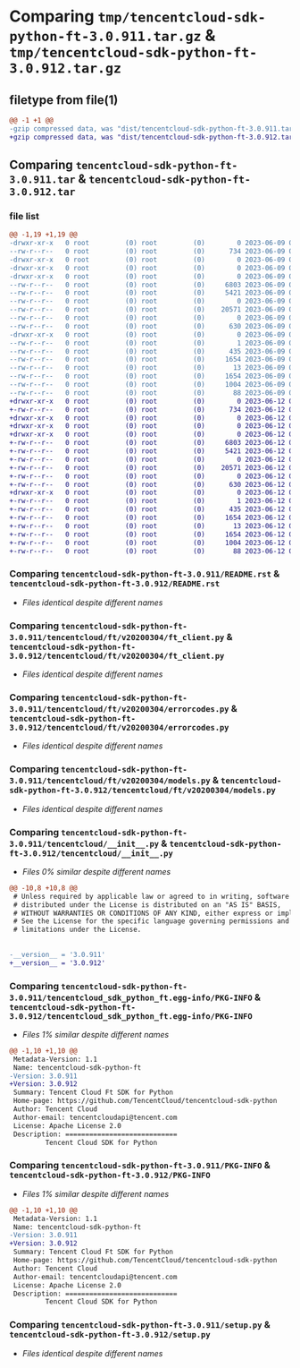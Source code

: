 # Comparing `tmp/tencentcloud-sdk-python-ft-3.0.911.tar.gz` & `tmp/tencentcloud-sdk-python-ft-3.0.912.tar.gz`

## filetype from file(1)

```diff
@@ -1 +1 @@
-gzip compressed data, was "dist/tencentcloud-sdk-python-ft-3.0.911.tar", last modified: Fri Jun  9 02:19:38 2023, max compression
+gzip compressed data, was "dist/tencentcloud-sdk-python-ft-3.0.912.tar", last modified: Mon Jun 12 03:04:07 2023, max compression
```

## Comparing `tencentcloud-sdk-python-ft-3.0.911.tar` & `tencentcloud-sdk-python-ft-3.0.912.tar`

### file list

```diff
@@ -1,19 +1,19 @@
-drwxr-xr-x   0 root         (0) root         (0)        0 2023-06-09 02:19:38.000000 tencentcloud-sdk-python-ft-3.0.911/
--rw-r--r--   0 root         (0) root         (0)      734 2023-06-09 02:19:38.000000 tencentcloud-sdk-python-ft-3.0.911/README.rst
-drwxr-xr-x   0 root         (0) root         (0)        0 2023-06-09 02:19:38.000000 tencentcloud-sdk-python-ft-3.0.911/tencentcloud/
-drwxr-xr-x   0 root         (0) root         (0)        0 2023-06-09 02:19:38.000000 tencentcloud-sdk-python-ft-3.0.911/tencentcloud/ft/
-drwxr-xr-x   0 root         (0) root         (0)        0 2023-06-09 02:19:38.000000 tencentcloud-sdk-python-ft-3.0.911/tencentcloud/ft/v20200304/
--rw-r--r--   0 root         (0) root         (0)     6803 2023-06-09 02:19:38.000000 tencentcloud-sdk-python-ft-3.0.911/tencentcloud/ft/v20200304/ft_client.py
--rw-r--r--   0 root         (0) root         (0)     5421 2023-06-09 02:19:38.000000 tencentcloud-sdk-python-ft-3.0.911/tencentcloud/ft/v20200304/errorcodes.py
--rw-r--r--   0 root         (0) root         (0)        0 2023-06-09 02:19:38.000000 tencentcloud-sdk-python-ft-3.0.911/tencentcloud/ft/v20200304/__init__.py
--rw-r--r--   0 root         (0) root         (0)    20571 2023-06-09 02:19:38.000000 tencentcloud-sdk-python-ft-3.0.911/tencentcloud/ft/v20200304/models.py
--rw-r--r--   0 root         (0) root         (0)        0 2023-06-09 02:19:38.000000 tencentcloud-sdk-python-ft-3.0.911/tencentcloud/ft/__init__.py
--rw-r--r--   0 root         (0) root         (0)      630 2023-06-09 02:19:38.000000 tencentcloud-sdk-python-ft-3.0.911/tencentcloud/__init__.py
-drwxr-xr-x   0 root         (0) root         (0)        0 2023-06-09 02:19:38.000000 tencentcloud-sdk-python-ft-3.0.911/tencentcloud_sdk_python_ft.egg-info/
--rw-r--r--   0 root         (0) root         (0)        1 2023-06-09 02:19:38.000000 tencentcloud-sdk-python-ft-3.0.911/tencentcloud_sdk_python_ft.egg-info/dependency_links.txt
--rw-r--r--   0 root         (0) root         (0)      435 2023-06-09 02:19:38.000000 tencentcloud-sdk-python-ft-3.0.911/tencentcloud_sdk_python_ft.egg-info/SOURCES.txt
--rw-r--r--   0 root         (0) root         (0)     1654 2023-06-09 02:19:38.000000 tencentcloud-sdk-python-ft-3.0.911/tencentcloud_sdk_python_ft.egg-info/PKG-INFO
--rw-r--r--   0 root         (0) root         (0)       13 2023-06-09 02:19:38.000000 tencentcloud-sdk-python-ft-3.0.911/tencentcloud_sdk_python_ft.egg-info/top_level.txt
--rw-r--r--   0 root         (0) root         (0)     1654 2023-06-09 02:19:38.000000 tencentcloud-sdk-python-ft-3.0.911/PKG-INFO
--rw-r--r--   0 root         (0) root         (0)     1004 2023-06-09 02:19:38.000000 tencentcloud-sdk-python-ft-3.0.911/setup.py
--rw-r--r--   0 root         (0) root         (0)       88 2023-06-09 02:19:38.000000 tencentcloud-sdk-python-ft-3.0.911/setup.cfg
+drwxr-xr-x   0 root         (0) root         (0)        0 2023-06-12 03:04:07.000000 tencentcloud-sdk-python-ft-3.0.912/
+-rw-r--r--   0 root         (0) root         (0)      734 2023-06-12 03:04:06.000000 tencentcloud-sdk-python-ft-3.0.912/README.rst
+drwxr-xr-x   0 root         (0) root         (0)        0 2023-06-12 03:04:07.000000 tencentcloud-sdk-python-ft-3.0.912/tencentcloud/
+drwxr-xr-x   0 root         (0) root         (0)        0 2023-06-12 03:04:07.000000 tencentcloud-sdk-python-ft-3.0.912/tencentcloud/ft/
+drwxr-xr-x   0 root         (0) root         (0)        0 2023-06-12 03:04:07.000000 tencentcloud-sdk-python-ft-3.0.912/tencentcloud/ft/v20200304/
+-rw-r--r--   0 root         (0) root         (0)     6803 2023-06-12 03:04:06.000000 tencentcloud-sdk-python-ft-3.0.912/tencentcloud/ft/v20200304/ft_client.py
+-rw-r--r--   0 root         (0) root         (0)     5421 2023-06-12 03:04:06.000000 tencentcloud-sdk-python-ft-3.0.912/tencentcloud/ft/v20200304/errorcodes.py
+-rw-r--r--   0 root         (0) root         (0)        0 2023-06-12 03:04:06.000000 tencentcloud-sdk-python-ft-3.0.912/tencentcloud/ft/v20200304/__init__.py
+-rw-r--r--   0 root         (0) root         (0)    20571 2023-06-12 03:04:06.000000 tencentcloud-sdk-python-ft-3.0.912/tencentcloud/ft/v20200304/models.py
+-rw-r--r--   0 root         (0) root         (0)        0 2023-06-12 03:04:06.000000 tencentcloud-sdk-python-ft-3.0.912/tencentcloud/ft/__init__.py
+-rw-r--r--   0 root         (0) root         (0)      630 2023-06-12 03:04:06.000000 tencentcloud-sdk-python-ft-3.0.912/tencentcloud/__init__.py
+drwxr-xr-x   0 root         (0) root         (0)        0 2023-06-12 03:04:07.000000 tencentcloud-sdk-python-ft-3.0.912/tencentcloud_sdk_python_ft.egg-info/
+-rw-r--r--   0 root         (0) root         (0)        1 2023-06-12 03:04:07.000000 tencentcloud-sdk-python-ft-3.0.912/tencentcloud_sdk_python_ft.egg-info/dependency_links.txt
+-rw-r--r--   0 root         (0) root         (0)      435 2023-06-12 03:04:07.000000 tencentcloud-sdk-python-ft-3.0.912/tencentcloud_sdk_python_ft.egg-info/SOURCES.txt
+-rw-r--r--   0 root         (0) root         (0)     1654 2023-06-12 03:04:07.000000 tencentcloud-sdk-python-ft-3.0.912/tencentcloud_sdk_python_ft.egg-info/PKG-INFO
+-rw-r--r--   0 root         (0) root         (0)       13 2023-06-12 03:04:07.000000 tencentcloud-sdk-python-ft-3.0.912/tencentcloud_sdk_python_ft.egg-info/top_level.txt
+-rw-r--r--   0 root         (0) root         (0)     1654 2023-06-12 03:04:07.000000 tencentcloud-sdk-python-ft-3.0.912/PKG-INFO
+-rw-r--r--   0 root         (0) root         (0)     1004 2023-06-12 03:04:06.000000 tencentcloud-sdk-python-ft-3.0.912/setup.py
+-rw-r--r--   0 root         (0) root         (0)       88 2023-06-12 03:04:07.000000 tencentcloud-sdk-python-ft-3.0.912/setup.cfg
```

### Comparing `tencentcloud-sdk-python-ft-3.0.911/README.rst` & `tencentcloud-sdk-python-ft-3.0.912/README.rst`

 * *Files identical despite different names*

### Comparing `tencentcloud-sdk-python-ft-3.0.911/tencentcloud/ft/v20200304/ft_client.py` & `tencentcloud-sdk-python-ft-3.0.912/tencentcloud/ft/v20200304/ft_client.py`

 * *Files identical despite different names*

### Comparing `tencentcloud-sdk-python-ft-3.0.911/tencentcloud/ft/v20200304/errorcodes.py` & `tencentcloud-sdk-python-ft-3.0.912/tencentcloud/ft/v20200304/errorcodes.py`

 * *Files identical despite different names*

### Comparing `tencentcloud-sdk-python-ft-3.0.911/tencentcloud/ft/v20200304/models.py` & `tencentcloud-sdk-python-ft-3.0.912/tencentcloud/ft/v20200304/models.py`

 * *Files identical despite different names*

### Comparing `tencentcloud-sdk-python-ft-3.0.911/tencentcloud/__init__.py` & `tencentcloud-sdk-python-ft-3.0.912/tencentcloud/__init__.py`

 * *Files 0% similar despite different names*

```diff
@@ -10,8 +10,8 @@
 # Unless required by applicable law or agreed to in writing, software
 # distributed under the License is distributed on an "AS IS" BASIS,
 # WITHOUT WARRANTIES OR CONDITIONS OF ANY KIND, either express or implied.
 # See the License for the specific language governing permissions and
 # limitations under the License.
 
 
-__version__ = '3.0.911'
+__version__ = '3.0.912'
```

### Comparing `tencentcloud-sdk-python-ft-3.0.911/tencentcloud_sdk_python_ft.egg-info/PKG-INFO` & `tencentcloud-sdk-python-ft-3.0.912/tencentcloud_sdk_python_ft.egg-info/PKG-INFO`

 * *Files 1% similar despite different names*

```diff
@@ -1,10 +1,10 @@
 Metadata-Version: 1.1
 Name: tencentcloud-sdk-python-ft
-Version: 3.0.911
+Version: 3.0.912
 Summary: Tencent Cloud Ft SDK for Python
 Home-page: https://github.com/TencentCloud/tencentcloud-sdk-python
 Author: Tencent Cloud
 Author-email: tencentcloudapi@tencent.com
 License: Apache License 2.0
 Description: ============================
         Tencent Cloud SDK for Python
```

### Comparing `tencentcloud-sdk-python-ft-3.0.911/PKG-INFO` & `tencentcloud-sdk-python-ft-3.0.912/PKG-INFO`

 * *Files 1% similar despite different names*

```diff
@@ -1,10 +1,10 @@
 Metadata-Version: 1.1
 Name: tencentcloud-sdk-python-ft
-Version: 3.0.911
+Version: 3.0.912
 Summary: Tencent Cloud Ft SDK for Python
 Home-page: https://github.com/TencentCloud/tencentcloud-sdk-python
 Author: Tencent Cloud
 Author-email: tencentcloudapi@tencent.com
 License: Apache License 2.0
 Description: ============================
         Tencent Cloud SDK for Python
```

### Comparing `tencentcloud-sdk-python-ft-3.0.911/setup.py` & `tencentcloud-sdk-python-ft-3.0.912/setup.py`

 * *Files identical despite different names*

